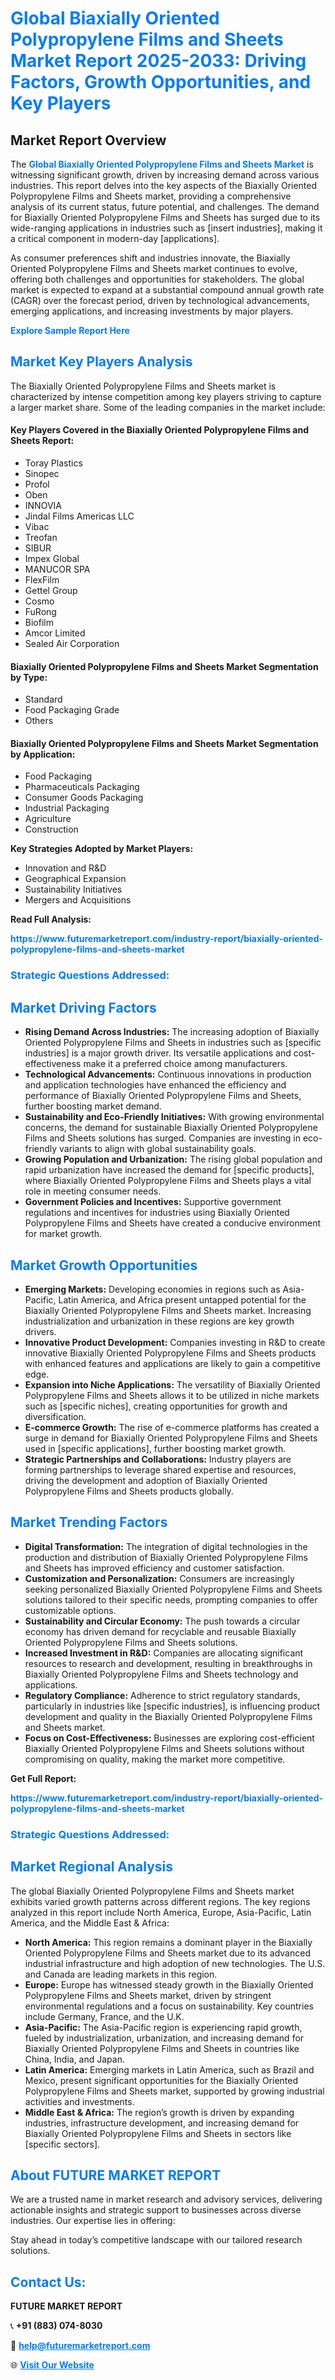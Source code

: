 <h1 style="color: #007BFF;">Global Biaxially Oriented Polypropylene Films and Sheets Market Report 2025-2033: Driving Factors, Growth Opportunities, and Key Players</h1>

<section id="overview">
<h2>Market Report Overview</h2>
<p>The <a href="https://www.futuremarketreport.com/industry-report/biaxially-oriented-polypropylene-films-and-sheets-market" style="color: #007BFF; text-decoration: none;"><strong>Global Biaxially Oriented Polypropylene Films and Sheets Market</strong></a> is witnessing significant growth, driven by increasing demand across various industries. This report delves into the key aspects of the Biaxially Oriented Polypropylene Films and Sheets market, providing a comprehensive analysis of its current status, future potential, and challenges. The demand for Biaxially Oriented Polypropylene Films and Sheets has surged due to its wide-ranging applications in industries such as [insert industries], making it a critical component in modern-day [applications].</p>
<p>As consumer preferences shift and industries innovate, the Biaxially Oriented Polypropylene Films and Sheets market continues to evolve, offering both challenges and opportunities for stakeholders. The global market is expected to expand at a substantial compound annual growth rate (CAGR) over the forecast period, driven by technological advancements, emerging applications, and increasing investments by major players.</p>
</section>

<section id="overview">
<p><a href="https://www.futuremarketreport.com/request-sample/reportId=60084" style="color: #007BFF; text-decoration: none;"><strong>Explore Sample Report Here</strong></a></p>
</section>

<section id="key-players">
<h2 style="color: #007BFF;">Market Key Players Analysis</h2>
<p>The Biaxially Oriented Polypropylene Films and Sheets market is characterized by intense competition among key players striving to capture a larger market share. Some of the leading companies in the market include:</p>
<h4>Key Players Covered in the Biaxially Oriented Polypropylene Films and Sheets Report:</h4>
<ul><li>Toray Plastics</li><li>Sinopec</li><li>Profol</li><li>Oben</li><li>INNOVIA</li><li>Jindal Films Americas LLC</li><li>Vibac</li><li>Treofan</li><li>SIBUR</li><li>Impex Global</li><li>MANUCOR SPA</li><li>FlexFilm</li><li>Gettel Group</li><li>Cosmo</li><li>FuRong</li><li>Biofilm</li><li>Amcor Limited</li><li>Sealed Air Corporation</li></ul>
<h4>Biaxially Oriented Polypropylene Films and Sheets Market Segmentation by Type:</h4>
<ul><li>Standard</li><li>Food Packaging Grade</li><li>Others</li></ul>

<h4>Biaxially Oriented Polypropylene Films and Sheets Market Segmentation by Application:</h4>
<ul><li>Food Packaging</li><li>Pharmaceuticals Packaging</li><li>Consumer Goods Packaging</li><li>Industrial Packaging</li><li>Agriculture</li><li>Construction</li></ul>
<p><strong>Key Strategies Adopted by Market Players:</strong></p>
<ul>
<li>Innovation and R&D</li>
<li>Geographical Expansion</li>
<li>Sustainability Initiatives</li>
<li>Mergers and Acquisitions</li>
</ul>
</section>

<section>
<p><strong>Read Full Analysis: </strong></p><a href="https://www.futuremarketreport.com/industry-report/biaxially-oriented-polypropylene-films-and-sheets-market" style="color: #007BFF; text-decoration: none;"><strong>https://www.futuremarketreport.com/industry-report/biaxially-oriented-polypropylene-films-and-sheets-market</strong></a>
<h3 style="color: #007BFF;">Strategic Questions Addressed:</h3>
</section>

<section id="driving-factors">
<h2 style="color: #007BFF;">Market Driving Factors</h2>
<ul>
<li><strong>Rising Demand Across Industries:</strong> The increasing adoption of Biaxially Oriented Polypropylene Films and Sheets in industries such as [specific industries] is a major growth driver. Its versatile applications and cost-effectiveness make it a preferred choice among manufacturers.</li>
<li><strong>Technological Advancements:</strong> Continuous innovations in production and application technologies have enhanced the efficiency and performance of Biaxially Oriented Polypropylene Films and Sheets, further boosting market demand.</li>
<li><strong>Sustainability and Eco-Friendly Initiatives:</strong> With growing environmental concerns, the demand for sustainable Biaxially Oriented Polypropylene Films and Sheets solutions has surged. Companies are investing in eco-friendly variants to align with global sustainability goals.</li>
<li><strong>Growing Population and Urbanization:</strong> The rising global population and rapid urbanization have increased the demand for [specific products], where Biaxially Oriented Polypropylene Films and Sheets plays a vital role in meeting consumer needs.</li>
<li><strong>Government Policies and Incentives:</strong> Supportive government regulations and incentives for industries using Biaxially Oriented Polypropylene Films and Sheets have created a conducive environment for market growth.</li>
</ul>
</section>

<section id="growth-opportunities">
<h2 style="color: #007BFF;">Market Growth Opportunities</h2>
<ul>
<li><strong>Emerging Markets:</strong> Developing economies in regions such as Asia-Pacific, Latin America, and Africa present untapped potential for the Biaxially Oriented Polypropylene Films and Sheets market. Increasing industrialization and urbanization in these regions are key growth drivers.</li>
<li><strong>Innovative Product Development:</strong> Companies investing in R&D to create innovative Biaxially Oriented Polypropylene Films and Sheets products with enhanced features and applications are likely to gain a competitive edge.</li>
<li><strong>Expansion into Niche Applications:</strong> The versatility of Biaxially Oriented Polypropylene Films and Sheets allows it to be utilized in niche markets such as [specific niches], creating opportunities for growth and diversification.</li>
<li><strong>E-commerce Growth:</strong> The rise of e-commerce platforms has created a surge in demand for Biaxially Oriented Polypropylene Films and Sheets used in [specific applications], further boosting market growth.</li>
<li><strong>Strategic Partnerships and Collaborations:</strong> Industry players are forming partnerships to leverage shared expertise and resources, driving the development and adoption of Biaxially Oriented Polypropylene Films and Sheets products globally.</li>
</ul>
</section>

<section id="trending-factors">
<h2 style="color: #007BFF;">Market Trending Factors</h2>
<ul>
<li><strong>Digital Transformation:</strong> The integration of digital technologies in the production and distribution of Biaxially Oriented Polypropylene Films and Sheets has improved efficiency and customer satisfaction.</li>
<li><strong>Customization and Personalization:</strong> Consumers are increasingly seeking personalized Biaxially Oriented Polypropylene Films and Sheets solutions tailored to their specific needs, prompting companies to offer customizable options.</li>
<li><strong>Sustainability and Circular Economy:</strong> The push towards a circular economy has driven demand for recyclable and reusable Biaxially Oriented Polypropylene Films and Sheets solutions.</li>
<li><strong>Increased Investment in R&D:</strong> Companies are allocating significant resources to research and development, resulting in breakthroughs in Biaxially Oriented Polypropylene Films and Sheets technology and applications.</li>
<li><strong>Regulatory Compliance:</strong> Adherence to strict regulatory standards, particularly in industries like [specific industries], is influencing product development and quality in the Biaxially Oriented Polypropylene Films and Sheets market.</li>
<li><strong>Focus on Cost-Effectiveness:</strong> Businesses are exploring cost-efficient Biaxially Oriented Polypropylene Films and Sheets solutions without compromising on quality, making the market more competitive.</li>
</ul>
</section>

<section>
<p><strong>Get Full Report: </strong></p><a href="https://www.futuremarketreport.com/industry-report/biaxially-oriented-polypropylene-films-and-sheets-market" style="color: #007BFF; text-decoration: none;"><strong>https://www.futuremarketreport.com/industry-report/biaxially-oriented-polypropylene-films-and-sheets-market</strong></a>
<h3 style="color: #007BFF;">Strategic Questions Addressed:</h3>
</section>


<section id="regional-analysis">
<h2 style="color: #007BFF;">Market Regional Analysis</h2>
<p>The global Biaxially Oriented Polypropylene Films and Sheets market exhibits varied growth patterns across different regions. The key regions analyzed in this report include North America, Europe, Asia-Pacific, Latin America, and the Middle East & Africa:</p>
<ul>
<li><strong>North America:</strong> This region remains a dominant player in the Biaxially Oriented Polypropylene Films and Sheets market due to its advanced industrial infrastructure and high adoption of new technologies. The U.S. and Canada are leading markets in this region.</li>
<li><strong>Europe:</strong> Europe has witnessed steady growth in the Biaxially Oriented Polypropylene Films and Sheets market, driven by stringent environmental regulations and a focus on sustainability. Key countries include Germany, France, and the U.K.</li>
<li><strong>Asia-Pacific:</strong> The Asia-Pacific region is experiencing rapid growth, fueled by industrialization, urbanization, and increasing demand for Biaxially Oriented Polypropylene Films and Sheets in countries like China, India, and Japan.</li>
<li><strong>Latin America:</strong> Emerging markets in Latin America, such as Brazil and Mexico, present significant opportunities for the Biaxially Oriented Polypropylene Films and Sheets market, supported by growing industrial activities and investments.</li>
<li><strong>Middle East & Africa:</strong> The region’s growth is driven by expanding industries, infrastructure development, and increasing demand for Biaxially Oriented Polypropylene Films and Sheets in sectors like [specific sectors].</li>
</ul>
</section>

<footer>
<h2 style="color: #007BFF;">About FUTURE MARKET REPORT</h2>
<p>We are a trusted name in market research and advisory services, delivering actionable insights and strategic support to businesses across diverse industries. Our expertise lies in offering:</p>

<p>Stay ahead in today’s competitive landscape with our tailored research solutions.</p>

<h2 style="color: #007BFF;">Contact Us:</h2>
<p><strong>FUTURE MARKET REPORT</strong></p>
<p>📞 <strong>+91 (883) 074-8030</strong></p>
<p>📧 <strong><a href="mailto:help@futuremarketreport.com" style="color: #007BFF;">help@futuremarketreport.com</a></strong></p>
<p>🌐 <strong><a href="https://www.futuremarketreport.com/" style="color: #007BFF;">Visit Our Website</a></strong></p>
</footer>
